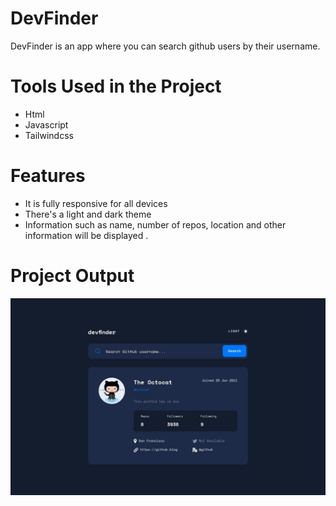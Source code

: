 # DevFinder
DevFinder is an app where you can search github users by their username.

# Tools Used in the Project
* Html
* Javascript
* Tailwindcss

# Features
* It is fully responsive for all devices
* There's a light and dark theme 
* Information such as  name, number of repos, location and other information will be displayed .

# Project Output
![DevFinder](./about_the_project/screenshots/desktop-dark.jpeg "DevFinder Project Output")